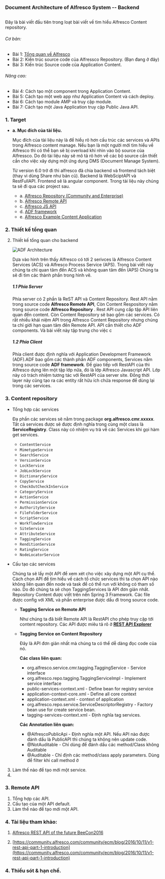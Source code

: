 ### Document Architecture of Alfresco System -- Backend
##
Đây là bài viết đầu tiên trong loạt bài viết về tìm hiểu Alfresco Content repository.

###### Cơ bản:
- Bài 1: [Tổng quan về Alfresco](http://acc.com/thomnv/alfresco/exp-1/)
- Bài 2: Kiến trúc source code của Alfressco Repository. (Bạn đang ở đây)
- Bài 3: Kiến trúc Source code của Application Content.
###### Nâng cao:
- Bài 4: Cách tạo một component trong Application Content.
- Bài 5: Cách tạo một web app như Application Content và cách deploy.
- Bài 6: Cách tạo module AMP và truy cập module.
- Bài 7: Cách tạo một Java Application truy cập Public Java API.
	
### 1. Target


- **a. Mục đích của tài liệu.**

	Mục đích của tài liệu này là để hiểu rõ hơn cấu trúc các services và APIs trong Alfresco content manage.
	Nếu bạn là một người mới tìm hiểu về Alfresco thì có thể bạn sẽ bị overload khi nhìn vào bộ source của Alfressco.
	Do đó tài liệu này sẽ mô tả rõ hơn về các bộ source cần thiết cần cho việc xây dựng một ứng dụng DMS (Document Manage System).
	
	Từ version 6.0 trở đi thì alfresco đã chia backend và frontend tách biệt (thay vì dùng Share như bản cũ). Backend là WebSciptAPI và RestFullAPI. Frontend sẽ là angular component.
	Trong tài liệu này chúng ta sẽ đi qua các project sau.

	- a. [Alfresco Repository (Community and Enterprise)](https://github.com/Alfresco/alfresco-repository "")
	- b. [Alfresco Remote API](https://github.com/Alfresco/alfresco-remote-api "Alfresco Remote API")
	- c. [Alfresco JS API](https://github.com/Alfresco/alfresco-js-api "Alfresco JS API")
	- d. [ADF framework](https://github.com/Alfresco/alfresco-ng2-components "ADF framework")
	- e. [Alfresco Example Content Application](https://github.com/Alfresco/alfresco-content-app "Content App")
### 2. Thiết kế tổng quan

2. Thiết kế tổng quan cho backend

	![ADF Architecture](https://docs.alfresco.com/sites/docs.alfresco.com/files/public/images/docs/defaultcommunity/adf-architecture.png)
	

	Dựa vào hình trên thấy Alfresco có tới 2 serivces là Alfresco Content Services (ACS) và Alfresco Process Service (APS).
	Trong bài viết này chúng ta chỉ quan tâm đến ACS và không quan tâm đến (APS)
	Chúng ta sẽ đi tìm các thành phần trong hình vẽ.
	
	##### 1.1 Phía Server
	Phía server có 2 phần là ReST API và Content Repository.
	Rest API nằm trong source code **Alfresco Remote API**, Còn Content Respository nằm trong source code **Alfresco Repository** .
	Rest API cung cấp tập API liên quan đến content. Còn Content Repository sẽ bao gồm các services.
	Có rất nhiều khái niệm API trong Alfresco Content Repository nhưng chúng ta chỉ giới hạn quan tâm đến Remote API. API cần thiết cho ADF components. Và bài viết này tập trung cho việc c

	##### 1.2 Phía Client
	Phía client được định nghĩa với Application Development Framework (ADF).ADF bao gồm các thành phần ADF components, Services nằm trong source code **ADF framework**. Để giao tiếp với RestAPI của thì Alfresco dựng lên một tập lớp nữa, đó là lớp Alfresco Javascript API. Lớp này có trách nhiệm tương tác với RestAPI của server site. Đồng thời layer này cũng tạo ra các entity rất hữu ích chứa response để dùng lại trong các services.

### 3. Content repository
- Tổng hợp các services
	
	Đa phần các services sẽ nằm trong package **org.alfresco.cmr.xxxxx**. Tất cả services được sẽ được định nghĩa trong cùng một class là **ServiceRegistry**. Class này có nhiệm vụ trả về các Services khi gọi hàm get services.

	- `ContentService`
	- `MimetypeService`
	- `SearchService`
	- `VersionService`
	- `LockService`
	- `JobLockService`
	- `DictionaryService`
	- `CopyService`
	- `CheckOutCheckInService`
	- `CategoryService`
	- `ActionService`
	- `PermissionService`
	- `AuthorityService`
	- `FileFolderService`
	- `ScriptService`
	- `WorkflowService`
	- `SiteService`
	- `AttributeService`
	- `TaggingService`
	- `RenditionService`
	- `RatingService`
	- `NodeLocatorService`


- Cấu tạo các services

	Chúng ta sẽ lấy một API để xem xét cho việc xây dựng một API cụ thể.
	Cách chọn API để tìm hiểu về cách tổ chức services thì ta chọn API nào không liên quan đến node và task để có thể run với không có tham số nào. Do đó chúng ta sẽ chọn TaggingServices là API đơn giản nhất.
	Repository Content được viết trên nền Spring 3 Framework. Các file được config với XML và phần enterprise được dấu đi trong source code.

	- **Tagging Service on Remote API**

		Như chúng ta đã biết Remote API là RestAPI cho phép truy cập tới content repository.
	Các API được miêu tả rõ ở **[REST API Explorer](https://api-explorer.alfresco.com/api-explorer/)**
	

	- **Tagging Service on Content Repository**

		Đây là API đơn giản nhất mà chúng ta có thể dễ dàng đọc code của nó.

		**Các class liên quan:**
		- org.alfresco.service.cmr.tagging.TaggingService - Service interface
		- org.alfresco.repo.tagging.TaggingServiceImpl - Implement service interface
		- public-services-context.xml - Define bean for registry service
		- application-context-core.xml - Define all core context
		- application-context.xml - context of application
		- org.alfresco.repo.service.ServiceDescriptorRegistry - Factory bean use for create service bean.
		- tagging-services-context.xml - Định nghĩa tag services.

		**Các Annotation liên quan:**
		- @AlfrescoPublicApi - Định nghĩa một API. Nếu API nào được đánh dấu là PublicAPI thì chúng ta không nên update code.
		- @NotAuditable - Chỉ dùng để đánh dấu các method/Class không Auditable
		- @Auditable - Chỉ định các method/class apply parameters. Dùng để filter khi call method ở 
3. Làm thế nào để tạo mới một service.
4. 
### 3. Remote API
1. Tổng hợp các API.
2. Cấu tạo của một API default.
3. Làm thế nào để tạo mới một API.
### 4. Tài liệu tham khảo:

1. [Alfresco REST API of the future BeeCon2016](http://beecon.buzz/2016/assets/data/files/20160401001/Alfresco_REST_API_of_the_future_BeeCon2016.pdf)

2. [https://community.alfresco.com/community/ecm/blog/2016/10/11/v1-rest-api-part-1-introduction](https://community.alfresco.com/community/ecm/blog/2016/10/11/v1-rest-api-part-1-introduction)

### 4. Thiếu sót & hạn chế.


